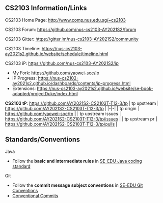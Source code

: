 ## CS2103 Information/Links

CS2103 Home Page: http://www.comp.nus.edu.sg/~cs2103

CS2103 Forum: https://github.com/nus-cs2103-AY2021S2/forum

CS2103 Gitter: https://gitter.im/nus-cs2103-AY2021S2/community

CS2103 Timeline: https://nus-cs2103-ay2021s2.github.io/website/schedule/timeline.html

CS2103 iP: https://github.com/nus-cs2103-AY2021S2/ip
- My Fork: https://github.com/yaowei-soc/ip
- iP Progress: https://nus-cs2103-ay2021s2.github.io/dashboards/contents/ip-progress.html
- Extensions: https://nus-cs2103-ay2021s2.github.io/website/se-book-adapted/projectDuke/index.html

**CS2103 tP**: https://github.com/AY2021S2-CS2103T-T12-3/tp
| tp upstream | https://github.com/AY2021S2-CS2103T-T12-3/tp |
|-|-|
| tp origin | https://github.com/yaowei-soc/tp |
| tp upstream issues | https://github.com/AY2021S2-CS2103T-T12-3/tp/issues |
| tp upstream pr | https://github.com/AY2021S2-CS2103T-T12-3/tp/pulls |


## Standards/Conventions

Java
- Follow the **basic and intermediate rules** in [SE-EDU Java coding standard](https://se-education.org/guides/conventions/java/intermediate.html)

Git
- Follow the **commit message subject conventions** in [SE-EDU Git Conventions](https://se-education.org/guides/conventions/git.html)
- [Conventional Commits](https://www.conventionalcommits.org/en/v1.0.0/)

